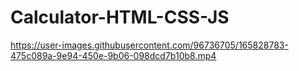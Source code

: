 # Calculator-HTML-CSS-JS





https://user-images.githubusercontent.com/96736705/165828783-475c089a-9e94-450e-9b06-098dcd7b10b8.mp4

